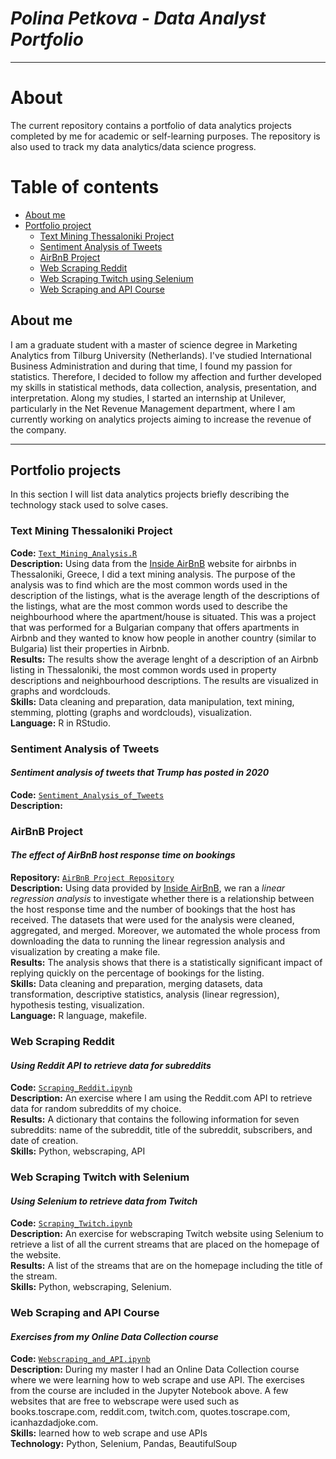# ***Polina Petkova - Data Analyst Portfolio***

---

# About
The current repository contains a portfolio of data analytics projects completed by me for academic or self-learning purposes. The repository is also used to track my data analytics/data science progress.

# Table of contents
- [About me](#about-me)
- [Portfolio project](#portfolio-projects)
  * [Text Mining Thessaloniki Project](#Thessaloniki-textmining-project)
  * [Sentiment Analysis of Tweets](#Sentiment-analysis-Tweets)
  * [AirBnB Project](#airbnb-project)
  * [Web Scraping Reddit](#scraping-reddit)
  * [Web Scraping Twitch using Selenium](#scraping-twitch-with-selenium)
  * [Web Scraping and API Course](#web-scraping-and-api-course)


        
## About me
I am a graduate student with a master of science degree in Marketing Analytics from Tilburg University (Netherlands). I've studied International Business Administration and during that time, I found my passion for statistics. Therefore, I decided to follow my affection and further developed my skills in statistical methods, data collection, analysis, presentation, and interpretation. Along my studies, I started an internship at Unilever, particularly in the Net Revenue Management department, where I am currently working on analytics projects aiming to increase the revenue of the company. 

---

## Portfolio projects
In this section I will list data analytics projects briefly describing the technology stack used to solve cases.

### Text Mining Thessaloniki Project  
  
**Code:** [`Text_Mining_Analysis.R`](https://github.com/polinapetkovaa/portfolio/blob/main/Text_Mining_Analysis.R)  
**Description:** Using data from the [Inside AirBnB](http://insideairbnb.com/get-the-data/) website for airbnbs in Thessaloniki, Greece, I did a text mining analysis. The purpose of the analysis was to find which are the most common words used in the description of the listings, what is the average length of the descriptions of the listings, what are the most common words used to describe the neighbourhood where the apartment/house is situated. This was a project that was performed for a Bulgarian company that offers apartments in Airbnb and they wanted to know how people in another country (similar to Bulgaria) list their properties in Airbnb.  
**Results:** The results show the average lenght of a description of an Airbnb listing in Thessaloniki, the most common words used in property descriptions and neighbourhood descriptions. The results are visualized in graphs and wordclouds.  
**Skills:** Data cleaning and preparation, data manipulation, text mining, stemming, plotting (graphs and wordclouds), visualization.  
**Language:** R in RStudio.  
  
  
### Sentiment Analysis of Tweets
#### *Sentiment analysis of tweets that Trump has posted in 2020*

**Code:** [`Sentiment_Analysis_of_Tweets`](https://github.com/polinapetkovaa/portfolio/blob/main/Sentiment_Analysis_Trump.R)  
**Description:** 
  
### AirBnB Project
#### *The effect of AirBnB host response time on bookings*  

**Repository:** [`AirBnB Project Repository`](https://github.com/akalpaxi/InvestigatingAirbnbhosts)  
**Description:** Using data provided by [Inside AirBnB](http://insideairbnb.com/get-the-data/), we ran a *linear regression analysis* to investigate whether there is a relationship between the host response time and the number of bookings that the host has received. The datasets that were used for the analysis were cleaned, aggregated, and merged. Moreover, we automated the whole process from downloading the data to running the linear regression analysis and visualization by creating a make file.  
**Results:** The analysis shows that there is a statistically significant impact of replying quickly on the percentage of bookings for the listing.  
**Skills:** Data cleaning and preparation, merging datasets, data transformation, descriptive statistics, analysis (linear regression), hypothesis testing, visualization.  
**Language:** R language, makefile.  
  
  

### Web Scraping Reddit  
#### *Using Reddit API to retrieve data for subreddits*  

**Code:** [`Scraping_Reddit.ipynb`](https://github.com/polinapetkovaa/portfolio/blob/main/Reddit%20Scraping.ipynb)  
**Description:** An exercise where I am using the Reddit.com API to retrieve data for random subreddits of my choice.  
**Results:** A dictionary that contains the following information for seven subreddits: name of the subreddit, title of the subreddit, subscribers, and date of creation.  
**Skills:** Python, webscraping, API  
  
  

### Web Scraping Twitch with Selenium  
#### *Using Selenium to retrieve data from Twitch*  
  
**Code:** [`Scraping_Twitch.ipynb`](https://github.com/polinapetkovaa/portfolio/blob/main/Web%20Scraping%20Twitch%20using%20Selenium.ipynb)  
**Description:** An exercise for webscraping Twitch website using Selenium to retrieve a list of all the current streams that are placed on the homepage of the website.  
**Results:** A list of the streams that are on the homepage including the title of the stream.  
**Skills:** Python, webscraping, Selenium.  


### Web Scraping and API Course
#### *Exercises from my Online Data Collection course*

**Code:** [`Webscraping_and_API.ipynb`](https://nbviewer.org/github/polinapetkovaa/portfolio/blob/main/Webscraping%20and%20API.ipynb)  
**Description:** During my master I had an Online Data Collection course where we were learning how to web scrape and use API. The exercises from the course are included in the Jupyter Notebook above. A few websites that are free to webscrape were used such as books.toscrape.com, reddit.com, twitch.com, quotes.toscrape.com, icanhazdadjoke.com.  
**Skills:** learned how to web scrape and use APIs  
**Technology:** Python, Selenium, Pandas, BeautifulSoup  
